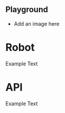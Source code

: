## Playground

- Add an image here

<div class="container">
  <div id="div1" class="shadow">
        <h1>Robot</h1>
        <p> Example Text </p>
    </div>
  <div id="div2" class="shadow">
        <h1>API</h1>
        <p> Example Text </p>
    </div>
</div>


<div style="padding: 400px;"></div>